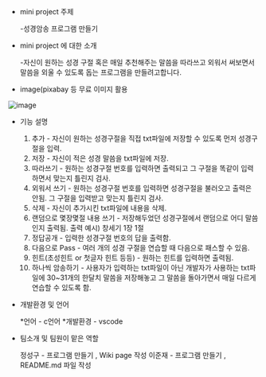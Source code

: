 

- mini project 주제

  -성경암송 프로그램 만들기


- mini project 에 대한 소개
  
  -자신이 원하는 성경 구절 혹은 매일 추천해주는 말씀을 따라쓰고 외워서 써보면서 말씀을 외울 수 있도록 돕는 프로그램을 만들려고합니다. 

- image(pixabay 등 무료 이미지 활용

![image](https://user-images.githubusercontent.com/130740113/236632786-cbf6a20a-baf8-4c74-b51b-33d2f73beb75.png)



- 기능 설명 
  
  
  1.	추가 - 자신이 원하는 성경구절을 직접 txt파일에 저장할 수 있도록 먼저 성경구절을 입력.
  2.	저장 - 자신이 적은 성경 말씀을 txt파일에 저장.
  3.	따라쓰기 - 원하는 성경구절 번호를 입력하면 출력되고 그 구절을 똑같이 입력하면서 맞는지 틀린지 검사.
  4.	외워서 쓰기 - 원하는 성경구절 번호를 입력하면 성경구절을 불러오고 출력은 안됨. 그 구절을 입력받고 맞는지 틀린지 검사.
  5.	삭제 - 자신이 추가시킨 txt파일에 내용을 삭제.
  6.	랜덤으로 몇장몇절 내용 쓰기 - 저장해두었던 성경구절에서 랜덤으로 어디 말씀인지 출력됨. 출력 예시) 창세기 1장 1절 
  7.	정답공개 - 입력한 성경구절 번호의 답을 출력함.
  8.	다음으로 Pass - 여러 개의 성경 구절을 연습할 때 다음으로 패스할 수 있음. 
  9.	힌트(초성힌트 or 첫글자 힌트 등등) - 원하는 힌트를 입력하면 출력됨.
  10.	하나씩 암송하기 - 사용자가 입력하는 txt파일이 아닌 개발자가 사용하는 txt파일에 30~31개의 한달치 말씀을 저장해놓고 그 말씀을 돌아가면서 매일 다르게 연습할 수 있도록 함.

  


- 개발환경 및 언어
  
  *언어 - c언어
  *개발환경 - vscode 


- 팀소개 및 팀원이 맡은 역할
  
  정성구 - 프로그램 만들기 , Wiki page 작성 
  이준재 - 프로그램 만들기 , README.md 파일 작성  
